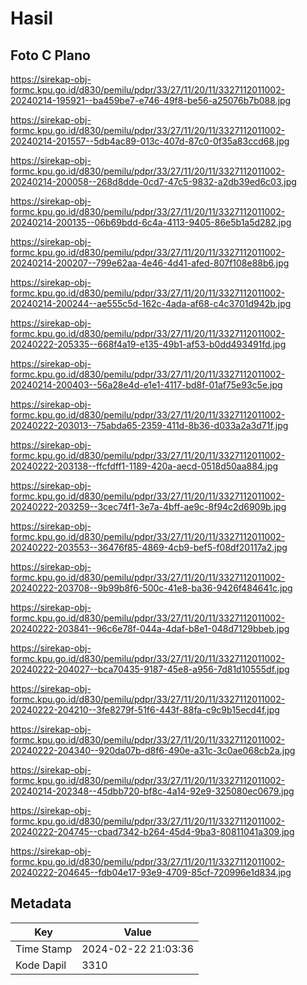 # Hasil

## Foto C Plano

https://sirekap-obj-formc.kpu.go.id/d830/pemilu/pdpr/33/27/11/20/11/3327112011002-20240214-195921--ba459be7-e746-49f8-be56-a25076b7b088.jpg

https://sirekap-obj-formc.kpu.go.id/d830/pemilu/pdpr/33/27/11/20/11/3327112011002-20240214-201557--5db4ac89-013c-407d-87c0-0f35a83ccd68.jpg

https://sirekap-obj-formc.kpu.go.id/d830/pemilu/pdpr/33/27/11/20/11/3327112011002-20240214-200058--268d8dde-0cd7-47c5-9832-a2db39ed6c03.jpg

https://sirekap-obj-formc.kpu.go.id/d830/pemilu/pdpr/33/27/11/20/11/3327112011002-20240214-200135--06b69bdd-6c4a-4113-9405-86e5b1a5d282.jpg

https://sirekap-obj-formc.kpu.go.id/d830/pemilu/pdpr/33/27/11/20/11/3327112011002-20240214-200207--799e62aa-4e46-4d41-afed-807f108e88b6.jpg

https://sirekap-obj-formc.kpu.go.id/d830/pemilu/pdpr/33/27/11/20/11/3327112011002-20240214-200244--ae555c5d-162c-4ada-af68-c4c3701d942b.jpg

https://sirekap-obj-formc.kpu.go.id/d830/pemilu/pdpr/33/27/11/20/11/3327112011002-20240222-205335--668f4a19-e135-49b1-af53-b0dd493491fd.jpg

https://sirekap-obj-formc.kpu.go.id/d830/pemilu/pdpr/33/27/11/20/11/3327112011002-20240214-200403--56a28e4d-e1e1-4117-bd8f-01af75e93c5e.jpg

https://sirekap-obj-formc.kpu.go.id/d830/pemilu/pdpr/33/27/11/20/11/3327112011002-20240222-203013--75abda65-2359-411d-8b36-d033a2a3d71f.jpg

https://sirekap-obj-formc.kpu.go.id/d830/pemilu/pdpr/33/27/11/20/11/3327112011002-20240222-203138--ffcfdff1-1189-420a-aecd-0518d50aa884.jpg

https://sirekap-obj-formc.kpu.go.id/d830/pemilu/pdpr/33/27/11/20/11/3327112011002-20240222-203259--3cec74f1-3e7a-4bff-ae9c-8f94c2d6909b.jpg

https://sirekap-obj-formc.kpu.go.id/d830/pemilu/pdpr/33/27/11/20/11/3327112011002-20240222-203553--36476f85-4869-4cb9-bef5-f08df20117a2.jpg

https://sirekap-obj-formc.kpu.go.id/d830/pemilu/pdpr/33/27/11/20/11/3327112011002-20240222-203708--9b99b8f6-500c-41e8-ba36-9426f484641c.jpg

https://sirekap-obj-formc.kpu.go.id/d830/pemilu/pdpr/33/27/11/20/11/3327112011002-20240222-203841--96c6e78f-044a-4daf-b8e1-048d7129bbeb.jpg

https://sirekap-obj-formc.kpu.go.id/d830/pemilu/pdpr/33/27/11/20/11/3327112011002-20240222-204027--bca70435-9187-45e8-a956-7d81d10555df.jpg

https://sirekap-obj-formc.kpu.go.id/d830/pemilu/pdpr/33/27/11/20/11/3327112011002-20240222-204210--3fe8279f-51f6-443f-88fa-c9c9b15ecd4f.jpg

https://sirekap-obj-formc.kpu.go.id/d830/pemilu/pdpr/33/27/11/20/11/3327112011002-20240222-204340--920da07b-d8f6-490e-a31c-3c0ae068cb2a.jpg

https://sirekap-obj-formc.kpu.go.id/d830/pemilu/pdpr/33/27/11/20/11/3327112011002-20240214-202348--45dbb720-bf8c-4a14-92e9-325080ec0679.jpg

https://sirekap-obj-formc.kpu.go.id/d830/pemilu/pdpr/33/27/11/20/11/3327112011002-20240222-204745--cbad7342-b264-45d4-9ba3-80811041a309.jpg

https://sirekap-obj-formc.kpu.go.id/d830/pemilu/pdpr/33/27/11/20/11/3327112011002-20240222-204645--fdb04e17-93e9-4709-85cf-720996e1d834.jpg


## Metadata

| Key        | Value               |
| ---------- | ------------------- |
| Time Stamp | 2024-02-22 21:03:36 |
| Kode Dapil | 3310                |



